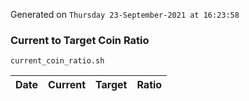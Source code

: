 Generated on `Thursday 23-September-2021 at 16:23:58`

### Current to Target Coin Ratio
`current_coin_ratio.sh`

Date|Current|Target|Ratio
---|---|---|---
